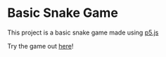 # Basic Snake Game

This project is a basic snake game made using [p5.js](https://p5js.org/)

Try the game out [here](https://akshataggarwal14.github.io/Snake/index)!